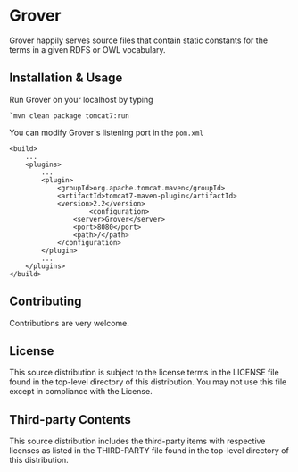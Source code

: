 # Grover
Grover happily serves source files that contain static constants for the terms in a given RDFS or OWL vocabulary.

Installation & Usage
-
Run Grover on your localhost by typing
```
`mvn clean package tomcat7:run
```

You can modify Grover's listening port in the `pom.xml`
```
<build>
	...
	<plugins>
		...
		<plugin>
			<groupId>org.apache.tomcat.maven</groupId>
			<artifactId>tomcat7-maven-plugin</artifactId>
			<version>2.2</version>  	
            		<configuration>
				<server>Grover</server>
				<port>8080</port>
				<path>/</path>
			</configuration>
		</plugin>
		...
	</plugins>
</build>
```


Contributing
-
Contributions are very welcome.


License
-
This source distribution is subject to the license terms in the LICENSE file found in the top-level directory of this distribution.
You may not use this file except in compliance with the License.


Third-party Contents
-
This source distribution includes the third-party items with respective licenses as listed in the THIRD-PARTY file found in the top-level directory of this distribution.
